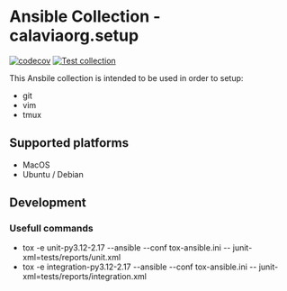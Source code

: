 # Ansible Collection - calaviaorg.setup

[![codecov](https://codecov.io/gh/calavia-org/ansible-collection-setup/branch/main/graph/badge.svg?token=T5NUI2U885)](https://codecov.io/gh/calavia-org/ansible-collection-setup)
[![Test collection](https://github.com/calavia-org/ansible-collection-setup/actions/workflows/pr.yml/badge.svg)](https://github.com/calavia-org/ansible-collection-setup/actions/workflows/pr.yml)

This Ansbile collection is intended to be used in order to setup:

* git
* vim
* tmux

## Supported platforms

* MacOS
* Ubuntu / Debian

## Development

### Usefull commands

* tox -e unit-py3.12-2.17 --ansible --conf tox-ansible.ini -- junit-xml=tests/reports/unit.xml
* tox -e integration-py3.12-2.17 --ansible --conf tox-ansible.ini -- junit-xml=tests/reports/integration.xml
